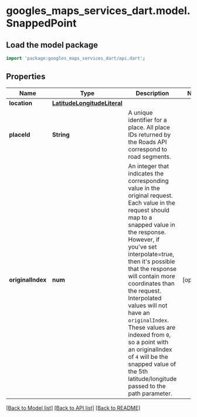 # googles_maps_services_dart.model.SnappedPoint

## Load the model package
```dart
import 'package:googles_maps_services_dart/api.dart';
```

## Properties
Name | Type | Description | Notes
------------ | ------------- | ------------- | -------------
**location** | [**LatitudeLongitudeLiteral**](LatitudeLongitudeLiteral.md) |  | 
**placeId** | **String** | A unique identifier for a place. All place IDs returned by the Roads API correspond to road segments. | 
**originalIndex** | **num** | An integer that indicates the corresponding value in the original request. Each value in the request should map to a snapped value in the response. However, if you've set interpolate=true, then it's possible that the response will contain more coordinates than the request. Interpolated values will not have an `originalIndex`. These values are indexed from `0`, so a point with an originalIndex of `4` will be the snapped value of the 5th latitude/longitude passed to the path parameter. | [optional] 

[[Back to Model list]](../README.md#documentation-for-models) [[Back to API list]](../README.md#documentation-for-api-endpoints) [[Back to README]](../README.md)


